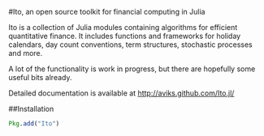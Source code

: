 #Ito, an open source toolkit for financial computing in Julia

Ito is a collection of Julia modules containing algorithms for efficient quantitative finance. 
It includes functions and frameworks for holiday calendars, day count conventions, term structures, 
stochastic processes and more. 

A lot of the functionality is work in progress, but there are hopefully some useful bits already. 

Detailed documentation is available at http://aviks.github.com/Ito.jl/

##Installation

```julia
Pkg.add("Ito")
```
